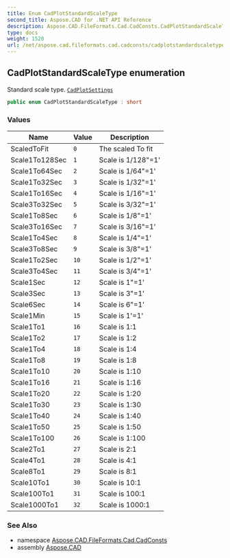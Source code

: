 ```yaml
---
title: Enum CadPlotStandardScaleType
second_title: Aspose.CAD for .NET API Reference
description: Aspose.CAD.FileFormats.Cad.CadConsts.CadPlotStandardScaleType enum. Standard scale type. CadPlotSettings
type: docs
weight: 1520
url: /net/aspose.cad.fileformats.cad.cadconsts/cadplotstandardscaletype/
---
```

## CadPlotStandardScaleType enumeration

Standard scale type. [`CadPlotSettings`](../../aspose.cad.fileformats.cad.cadobjects/cadplotsettings/)

```csharp
public enum CadPlotStandardScaleType : short
```

### Values

| Name | Value | Description |
| --- | --- | --- |
| ScaledToFit | `0` | The scaled To fit |
| Scale1To128Sec | `1` | Scale is 1/128"=1' |
| Scale1To64Sec | `2` | Scale is 1/64"=1' |
| Scale1To32Sec | `3` | Scale is 1/32"=1' |
| Scale1To16Sec | `4` | Scale is 1/16"=1' |
| Scale3To32Sec | `5` | Scale is 3/32"=1' |
| Scale1To8Sec | `6` | Scale is 1/8"=1' |
| Scale3To16Sec | `7` | Scale is 3/16"=1' |
| Scale1To4Sec | `8` | Scale is 1/4"=1' |
| Scale3To8Sec | `9` | Scale is 3/8"=1' |
| Scale1To2Sec | `10` | Scale is 1/2"=1' |
| Scale3To4Sec | `11` | Scale is 3/4"=1' |
| Scale1Sec | `12` | Scale is 1"=1' |
| Scale3Sec | `13` | Scale is 3"=1' |
| Scale6Sec | `14` | Scale is 6"=1' |
| Scale1Min | `15` | Scale is 1'=1' |
| Scale1To1 | `16` | Scale is 1:1 |
| Scale1To2 | `17` | Scale is 1:2 |
| Scale1To4 | `18` | Scale is 1:4 |
| Scale1To8 | `19` | Scale is 1:8 |
| Scale1To10 | `20` | Scale is 1:10 |
| Scale1To16 | `21` | Scale is 1:16 |
| Scale1To20 | `22` | Scale is 1:20 |
| Scale1To30 | `23` | Scale is 1:30 |
| Scale1To40 | `24` | Scale is 1:40 |
| Scale1To50 | `25` | Scale is 1:50 |
| Scale1To100 | `26` | Scale is 1:100 |
| Scale2To1 | `27` | Scale is 2:1 |
| Scale4To1 | `28` | Scale is 4:1 |
| Scale8To1 | `29` | Scale is 8:1 |
| Scale10To1 | `30` | Scale is 10:1 |
| Scale100To1 | `31` | Scale is 100:1 |
| Scale1000To1 | `32` | Scale is 1000:1 |

### See Also

* namespace [Aspose.CAD.FileFormats.Cad.CadConsts](../../aspose.cad.fileformats.cad.cadconsts/)
* assembly [Aspose.CAD](../../)



